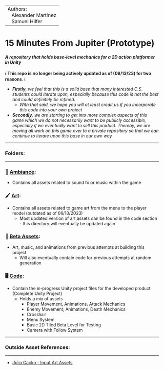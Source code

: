 
<table>
  <tr>
    <td>Authors:<br>
      &nbsp;&nbsp;&nbsp;Alexander Martinez<br>
      &nbsp;&nbsp;&nbsp;Samuel Hilfer</td>
  </tr>
</table>


# 15 Minutes From Jupiter (Prototype)

#### *A repository that holds base-level mechanics for a 2D action platformer in Unity*

:information_source: **This repo is no longer being actively updated as of (09/13/23) for two reasons**. :information_source:
- _**Firstly**, we feel that this is a solid base that many interested C.S. students could iterate upon, especially because this code is not the best and could definitely be refined._
    - _With that said, we hope you will at least credit us if you incorporate this code into your own project_
- _**Secondly**, we are starting to get into more complex aspects of this game which we do not necessarily want to be publicly accessible, especially if we eventually want to sell this product. Thereby, we are moving all work on this game over to a private repository so that we can continue to iterate upon this base in our own way_
---
### Folders: 
---
### 🎵 [Ambiance](https://github.com/GrowingPaigns/15-Minutes-From-Jupiter/tree/main/Ambiance): 
- Contains all assets related to sound fx or music within the game

### 🖌️ [Art](https://github.com/GrowingPaigns/15-Minutes-From-Jupiter/tree/main/Art):
- Contains all assets related to game art from the menu to the player model (outdated as of 06/13/2023)
    - Most updated version of art assets can be found in the code section - this directory will eventually be updated again 

### 💽 [Beta Assets](https://github.com/GrowingPaigns/15-Minutes-From-Jupiter/tree/main/Beta%20Assets):
- Art, music, and animations from previous attempts at building this project
    - Will also eventually contain code for previous attempts at random generation

### 🖥️ [Code](https://github.com/GrowingPaigns/15-Minutes-From-Jupiter/tree/main/Code):
- Contain the in-progress Unity project files for the developed product (Complete Unity Project)
    - Holds a mix of assets
        - Player Movement, Animations, Attack Mechanics
        - Enemy Movement, Animations, Death Mechanics
        - Crosshair
        - Menu System
        - Basic 2D Tiled Beta Level for Testing
        - Camera with Follow System 
---      
### Outside Asset References:
---
- [Julio Cacko - Input Art Assets](https://juliocacko.itch.io/free-input-prompts) 
